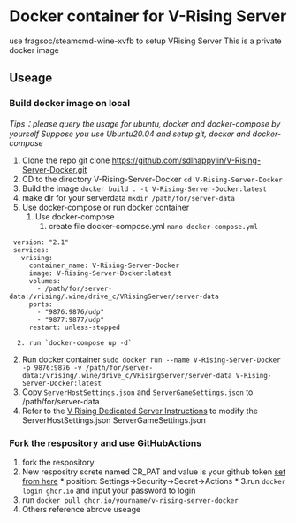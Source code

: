 # Docker container for V-Rising Server
use fragsoc/steamcmd-wine-xvfb to setup VRising Server
This is a private docker image 
## Useage 
### Build docker image on local 
*Tips：please query the usage for ubuntu, docker and docker-compose by yourself* 
*Suppose you use Ubuntu20.04 and setup git, docker and docker-compose* 
1. Clone the repo git clone https://github.com/sdlhappylin/V-Rising-Server-Docker.git 
2. CD to the directory V-Rising-Server-Docker `cd V-Rising-Server-Docker` 
3. Build the image `docker build . -t V-Rising-Server-Docker:latest` 
4. make dir for your serverdata `mkdir /path/for/server-data` 
5. Use docker-compose or run docker container 
   1. Use docker-compose
      1. create file docker-compose.yml `nano docker-compose.yml`
```
 version: "2.1"
 services: 
   vrising: 
     container_name: V-Rising-Server-Docker
     image: V-Rising-Server-Docker:latest
     volumes: 
       - /path/for/server-data:/vrising/.wine/drive_c/VRisingServer/server-data
     ports: 
       - "9876:9876/udp"
       - "9877:9877/udp"
     restart: unless-stopped    
```
      2. run `docker-compose up -d`

   2. Run docker container `sudo docker run --name V-Rising-Server-Docker -p 9876:9876 -v /path/for/server-data:/vrising/.wine/drive_c/VRisingServer/server-data V-Rising-Server-Docker:latest`
6. Copy `ServerHostSettings.json` and `ServerGameSettings.json` to /path/for/server-data 
7. Refer to the [V Rising Dedicated Server Instructions](https://github.com/StunlockStudios/vrising-dedicated-server-instructions)  to modify the ServerHostSettings.json ServerGameSettings.json 
### Fork the respository and use GitHubActions
1. fork the respository
2. New respositry screte named CR_PAT and value is your github token     [set from here](https://github.com/settings/tokens)    * position: Settings->Security->Secret->Actions *
3.run  `docker login ghcr.io` and input your password to login 
4. run `docker pull ghcr.io/yourname/v-rising-server-docker`
5. Others reference abrove useage
